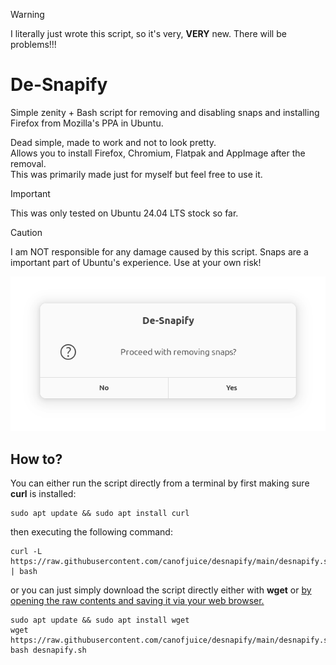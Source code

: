 > [!WARNING]
> I literally just wrote this script, so it's very, **VERY** new. There will be problems!!!
# De-Snapify
Simple zenity + Bash script for removing and disabling snaps and installing Firefox from Mozilla's PPA in Ubuntu.

Dead simple, made to work and not to look pretty.  
Allows you to install Firefox, Chromium, Flatpak and AppImage after the removal.  
This was primarily made just for myself but feel free to use it.

> [!IMPORTANT]  
> This was only tested on Ubuntu 24.04 LTS stock so far.

> [!CAUTION]
> I am NOT responsible for any damage caused by this script. Snaps are a important part of Ubuntu's experience.
> Use at your own risk!

![Screenshot](https://github.com/canofjuice/desnapify/blob/main/desnapify-screenshot.png?raw=true)

## How to?

You can either run the script directly from a terminal by first making sure **curl** is installed:
```
sudo apt update && sudo apt install curl
```

then executing the following command:
```
curl -L https://raw.githubusercontent.com/canofjuice/desnapify/main/desnapify.sh | bash
```

or you can just simply download the script directly either with **wget** or [by opening the raw contents and saving it via your web browser.](https://raw.githubusercontent.com/canofjuice/desnapify/main/desnapify.sh)

```
sudo apt update && sudo apt install wget
wget https://raw.githubusercontent.com/canofjuice/desnapify/main/desnapify.sh
bash desnapify.sh
```
